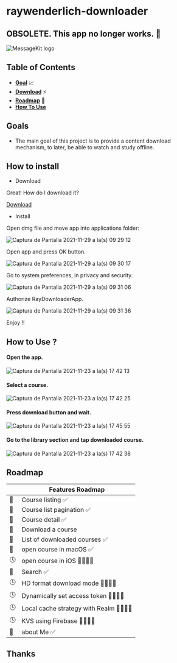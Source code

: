 # raywenderlich-downloader

## OBSOLETE. This app no ​​longer works. 🥲

<p>
  <img src="https://user-images.githubusercontent.com/18092648/143100144-95143fb1-c2ea-4678-b23e-2f2776c3bff9.png" title="MessageKit logo">
</p>

## Table of Contents

* [**Goal**](#goals) 📈
* [**Download**](#Download) ⚡️
* [**Roadmap**](#Roadmap) 📆
* [**How To Use**](#HowToUse) 


## Goals

- The main goal of this project is to provide a content download mechanism, to later, be able to watch and study offline.

## How to install

- Download

Great! How do I download it?


[Download](https://drive.google.com/file/d/1nArthHQ2XIcRWEIYMV7i4OeW8v_VJa6b/view?usp=sharing)


- Install

Open dmg file and move app into applications folder:

![Captura de Pantalla 2021-11-29 a la(s) 09 29 12](https://user-images.githubusercontent.com/18092648/143868291-0b8c8b5c-77a2-4d58-a992-b5eeb9ab2867.png)


Open app and press OK button.

![Captura de Pantalla 2021-11-29 a la(s) 09 30 17](https://user-images.githubusercontent.com/18092648/143868440-440b2d2e-1761-42d0-87af-031b16a58e2c.png)


Go to system preferences, in privacy and security.

![Captura de Pantalla 2021-11-29 a la(s) 09 31 06](https://user-images.githubusercontent.com/18092648/143868558-bb2a181e-2494-4000-a3f9-99af44af346b.png)

Authorize RayDownloaderApp.

![Captura de Pantalla 2021-11-29 a la(s) 09 31 36](https://user-images.githubusercontent.com/18092648/143868636-3da00866-4740-40d6-94a8-be57200e65c7.png)


Enjoy !!


## How to Use ?

#### Open the app.
![Captura de Pantalla 2021-11-23 a la(s) 17 42 13](https://user-images.githubusercontent.com/18092648/143108157-4104b287-e89a-4bbb-835c-5faf934725ee.png)


#### Select a course.

![Captura de Pantalla 2021-11-23 a la(s) 17 42 25](https://user-images.githubusercontent.com/18092648/143108294-2fa69d71-8901-4731-80fa-52d0db941778.png)

#### Press download button and wait.

![Captura de Pantalla 2021-11-23 a la(s) 17 45 55](https://user-images.githubusercontent.com/18092648/143111134-f4c8be61-f43a-4fac-a58e-cfff04259b2a.png)

#### Go to the library section and tap downloaded course.

![Captura de Pantalla 2021-11-23 a la(s) 17 42 38](https://user-images.githubusercontent.com/18092648/143108455-d8469e83-6e11-49ae-a4e9-45026c120a79.png)


## Roadmap

|  	| Features Roadmap 	|
|---	|---------------------------------------------------------------------------------	|
| 🎯 	| Course listing ✅	|
| 🎯 	| Course list pagination ✅ |
| 🎯 	| Course detail ✅|
| 🎯 	| Download a course |
| 🎯 	| List of downloaded courses ✅|
| 🎯 	| open course in macOS ✅|
| 🕓 	| open course in iOS 👷🏽‍♂️🔨|
| 🎯 	| Search ✅|
| 🕓 	| HD format download mode 👷🏽‍♂️🔨|
| 🕓 	| Dynamically set access token 👷🏽‍♂️🔨|
| 🕓 	| Local cache strategy with Realm 👷🏽‍♂️🔨|
| 🕓 	| KVS using Firebase 👷🏽‍♂️🔨|
| 🎯 	| about Me ✅ |

## Thanks

